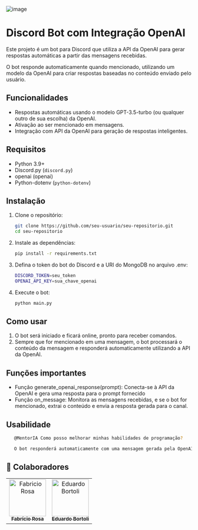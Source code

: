 ![image](https://github.com/user-attachments/assets/ccba159a-f58a-4b9b-b004-184480c3e2fc)


# Discord Bot com Integração OpenAI

Este projeto é um bot para Discord que utiliza a API da OpenAI para gerar respostas automáticas a partir das mensagens recebidas. 

O bot responde automaticamente quando mencionado, utilizando um modelo da OpenAI para criar respostas baseadas no conteúdo enviado pelo usuário.

## Funcionalidades

- Respostas automáticas usando o modelo GPT-3.5-turbo (ou qualquer outro de sua escolha) da OpenAI.
- Ativação ao ser mencionado em mensagens.
- Integração com API da OpenAI para geração de respostas inteligentes.

## Requisitos

- Python 3.9+
- Discord.py (`discord.py`)
- openai (openai)
- Python-dotenv (`python-dotenv`)

## Instalação

1. Clone o repositório:

   ```bash
   git clone https://github.com/seu-usuario/seu-repositorio.git
   cd seu-repositorio

2. Instale as dependências:

   ```bash
   pip install -r requirements.txt

3. Defina o token do bot do Discord e a URI do MongoDB no arquivo .env:

   ```bash
   DISCORD_TOKEN=seu_token
   OPENAI_API_KEY=sua_chave_openai

4. Execute o bot:

   ```bash
   python main.py

## Como usar

1. O bot será iniciado e ficará online, pronto para receber comandos.
2. Sempre que for mencionado em uma mensagem, o bot processará o conteúdo da mensagem e responderá automaticamente utilizando a API da OpenAI.

## Funções importantes

- Função generate_openai_response(prompt): Conecta-se à API da OpenAI e gera uma resposta para o prompt fornecido
- Função on_message: Monitora as mensagens recebidas, e se o bot for mencionado, extrai o conteúdo e envia a resposta gerada para o canal.

## Usabilidade

```bash
   @MentorIA Como posso melhorar minhas habilidades de programação?

   O bot responderá automaticamente com uma mensagem gerada pela OpenAI.
````   

<h2 id="colab">🤝 Colaboradores</h2>

<table>
  <tr>
    <td align="center">
      <a href="#">
        <img src="https://media.licdn.com/dms/image/v2/D4D03AQFhg6aT98EYyQ/profile-displayphoto-shrink_200_200/profile-displayphoto-shrink_200_200/0/1697061290400?e=1735171200&v=beta&t=I7QymWDGwsoAsobMDPcCba6KiP3cvSA8LnWUF2G9nzU" width="100px;" alt="Fabricio Rosa"/><br>
        <sub>
          <b>Fabrício Rosa</b>
        </sub>
      </a>
    </td>
    <td align="center">
      <a href="#">
        <img src="https://media.licdn.com/dms/image/v2/D4D03AQE-5o3qpWIN9g/profile-displayphoto-shrink_100_100/profile-displayphoto-shrink_100_100/0/1710954940792?e=1735171200&v=beta&t=7vLCKrr7DJio8MREsd9pBijdp8TjUFA5RdkCJpetsS0" width="100px;" alt="Eduardo Bortoli"/><br>
        <sub>
          <b>Eduardo Bortoli</b>
        </sub>
      </a>
    </td>
</table>
